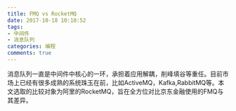```yaml
---
title: FMQ vs RocketMQ
date: 2017-10-18 10:10:52
tags:
- 中间件
- 消息队列
categories: 编程
comments: true
---
```


消息队列一直是中间件中核心的一环，承担着应用解耦，削峰填谷等重任。目前市场上已经有很多成熟的系统珠玉在前，比如ActiveMQ，Kafka,RabbitMQ等。本文选取的比较对象为阿里的RocketMQ，旨在全方位对比京东金融使用的FMQ与其差异。
<!--more-->
